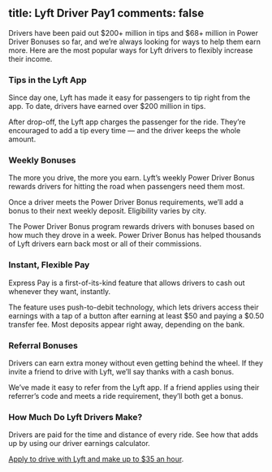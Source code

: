 title: Lyft Driver Pay1
comments: false
---
Drivers have been paid out $200+ million in tips and $68+ million in Power Driver Bonuses so far, and we’re always looking for ways to help them earn more. Here are the most popular ways for Lyft drivers to flexibly increase their income.

### Tips in the Lyft App

Since day one, Lyft has made it easy for passengers to tip right from the app. To date, drivers have earned over $200 million in tips.

After drop-off, the Lyft app charges the passenger for the ride. They’re encouraged to add a tip every time — and the driver keeps the whole amount.

### Weekly Bonuses

The more you drive, the more you earn. Lyft’s weekly Power Driver Bonus rewards drivers for hitting the road when passengers need them most.

Once a driver meets the Power Driver Bonus requirements, we’ll add a bonus to their next weekly deposit. Eligibility varies by city. 

The Power Driver Bonus program rewards drivers with bonuses based on how much they drove in a week. Power Driver Bonus has helped thousands of Lyft drivers earn back most or all of their commissions.

### Instant, Flexible Pay

Express Pay is a first-of-its-kind feature that allows drivers to cash out whenever they want, instantly.

The feature uses push-to-debit technology, which lets drivers access their earnings with a tap of a button after earning at least $50 and paying a $0.50 transfer fee. Most deposits appear right away, depending on the bank.

### Referral Bonuses

Drivers can earn extra money without even getting behind the wheel. If they invite a friend to drive with Lyft, we’ll say thanks with a cash bonus.

We’ve made it easy to refer from the Lyft app. If a friend applies using their referrer’s code and meets a ride requirement, they’ll both get a bonus.

### How Much Do Lyft Drivers Make?

Drivers are paid for the time and distance of every ride. See how that adds up by using our driver earnings calculator.

[Apply to drive with Lyft and make up to $35 an hour](https://www.lyft.com/drivers).
